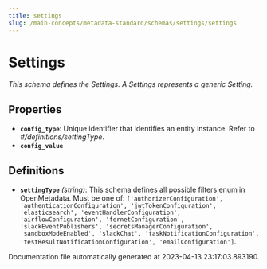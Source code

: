 ```yaml
---
title: settings
slug: /main-concepts/metadata-standard/schemas/settings/settings
---
```


# Settings

*This schema defines the Settings. A Settings represents a generic Setting.*

## Properties

- **`config_type`**: Unique identifier that identifies an entity instance. Refer to *#/definitions/settingType*.
- **`config_value`**
## Definitions

- **`settingType`** *(string)*: This schema defines all possible filters enum in OpenMetadata. Must be one of: `['authorizerConfiguration', 'authenticationConfiguration', 'jwtTokenConfiguration', 'elasticsearch', 'eventHandlerConfiguration', 'airflowConfiguration', 'fernetConfiguration', 'slackEventPublishers', 'secretsManagerConfiguration', 'sandboxModeEnabled', 'slackChat', 'taskNotificationConfiguration', 'testResultNotificationConfiguration', 'emailConfiguration']`.


Documentation file automatically generated at 2023-04-13 23:17:03.893190.
